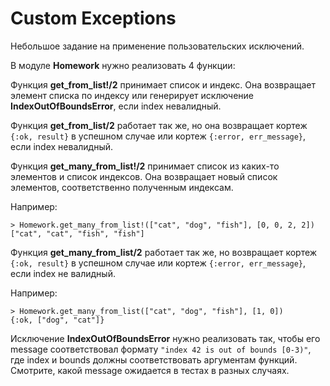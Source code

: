 # Custom Exceptions

Небольшое задание на применение пользовательских исключений.

В модуле **Homework** нужно реализовать 4 функции:

Функция **get_from_list!/2** принимает список и индекс. Она возвращает элемент списка по индексу или генерирует исключение **IndexOutOfBoundsError**, если index невалидный.

Функция **get_from_list/2** работает так же, но она возвращает кортеж `{:ok, result}` в успешном случае или кортеж `{:error, err_message}`, если index невалидный.

Функция **get_many_from_list!/2** принимает список из каких-то элементов и список индексов. Она возвращает новый список элементов, соответственно полученным индексам.

Например:

```elixir-iex
> Homework.get_many_from_list!(["cat", "dog", "fish"], [0, 0, 2, 2])
["cat", "cat", "fish", "fish"]
```

Функция **get_many_from_list/2** работает так же, но возвращает кортеж `{:ok, result}` в успешном случае или кортеж `{:error, err_message}`, если index не валидный.

Например:

```elixir-iex
> Homework.get_many_from_list(["cat", "dog", "fish"], [1, 0])
{:ok, ["dog", "cat"]}
```

Исключение **IndexOutOfBoundsError** нужно реализовать так, чтобы его message соответствовал формату `"index 42 is out of bounds [0-3)"`, где index и bounds должны соответствовать аргументам функций. Смотрите, какой message ожидается в тестах в разных случаях.
